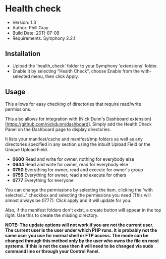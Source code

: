 # Health check

- Version: 1.3
- Author: Phill Gray
- Build Date: 2011-07-08
- Requirements: Symphony 2.2.1

## Installation

- Upload the 'health_check' folder to your Symphony 'extensions' folder.
- Enable it by selecting "Health Check", choose Enable from the with-selected menu, then click Apply.

## Usage

This allows for easy checking of directories that require read/write permissions.

This also allows for integration with (Nick Dunn's Dashboard extension)[https://github.com/nickdunn/dashboard]. Simply add the Health Check Panel on the Dashboard page to display directories.

It lists your manifest/cache and manifest/tmp folders as well as any directories specified in any section using the inbuilt Upload Field or the Unique Upload Field.

- **0600** Read and write for owner, nothing for everybody else
- **0644** Read and write for owner, read for everybody else
- **0750** Everything for owner, read and execute for owner's group
- **0755** Everything for owner, read and execute for others
- **0777** Everything for everyone

You can change the permissions by selecting the item, clicking the 'with selected...' checkbox and selecting the permissions you need (This will almost always be 0777). Click apply and it will update for you.

Also, if the manifest folders don't exist, a create button will appear in the top right. Use this to create the missing directory.

**NOTE: The update options will not work if you are not the current user. The current user is the user under which PHP runs. It is probably not the same user you use for normal shell or FTP access. The mode can be changed through this method only by the user who owns the file on most systems. If this is not the case then it will need to be changed via sudo command line or through your Control Panel.**

